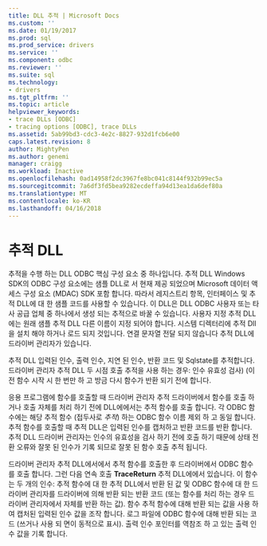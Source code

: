 ```yaml
---
title: DLL 추적 | Microsoft Docs
ms.custom: ''
ms.date: 01/19/2017
ms.prod: sql
ms.prod_service: drivers
ms.service: ''
ms.component: odbc
ms.reviewer: ''
ms.suite: sql
ms.technology:
- drivers
ms.tgt_pltfrm: ''
ms.topic: article
helpviewer_keywords:
- trace DLLs [ODBC]
- tracing options [ODBC], trace DLLs
ms.assetid: 5ab99bd3-cdc3-4e2c-8827-932d1fcb6e00
caps.latest.revision: 8
author: MightyPen
ms.author: genemi
manager: craigg
ms.workload: Inactive
ms.openlocfilehash: 0ad14958f2dc3967fe8bc041c8144f932b99ec5a
ms.sourcegitcommit: 7a6df3fd5bea9282ecdeffa94d13ea1da6def80a
ms.translationtype: MT
ms.contentlocale: ko-KR
ms.lasthandoff: 04/16/2018
---
```

# <a name="trace-dll"></a>추적 DLL
추적을 수행 하는 DLL ODBC 핵심 구성 요소 중 하나입니다. 추적 DLL Windows SDK의 ODBC 구성 요소에는 샘플 DLL로 서 현재 제공 되었으며 Microsoft 데이터 액세스 구성 요소 (MDAC) SDK 포함 합니다. 따라서 레지스트리 항목, 인터페이스 및 추적 DLL에 대 한 샘플 코드를 사용할 수 있습니다. 이 DLL은 DLL ODBC 사용자 또는 타사 공급 업체 중 하나에서 생성 되는 추적으로 바꿀 수 있습니다. 사용자 지정 추적 DLL에는 원래 샘플 추적 DLL 다른 이름이 지정 되어야 합니다. 시스템 디렉터리에 추적 Dll을 설치 해야 하거나 로드 되지 것입니다. 연결 문자열 전달 되지 않습니다 추적 DLL에 드라이버 관리자가 있습니다.  
  
 추적 DLL 입력된 인수, 출력 인수, 지연 된 인수, 반환 코드 및 Sqlstate를 추적합니다. 드라이버 관리자 추적 DLL 두 시점 호출 추적을 사용 하는 경우: 인수 유효성 검사) (이전 함수 시작 시 한 번만 하 고 방금 다시 함수가 반환 되기 전에 합니다.  
  
 응용 프로그램에 함수를 호출할 때 드라이버 관리자 추적 드라이버에서 함수를 호출 하거나 호출 자체를 처리 하기 전에 DLL에에서는 추적 함수를 호출 합니다. 각 ODBC 함수에는 해당 추적 함수 (접두사로 *추적*) 하는 ODBC 함수 이름 제외 하 고 동일 합니다. 추적 함수를 호출할 때 추적 DLL은 입력된 인수를 캡처하고 반환 코드를 반환 합니다. 추적 DLL 드라이버 관리자는 인수의 유효성을 검사 하기 전에 호출 하기 때문에 상태 전환 오류와 잘못 된 인수가 기록 되므로 잘못 된 함수 호출 추적 됩니다.  
  
 드라이버 관리자 추적 DLL에서에서 추적 함수를 호출한 후 드라이버에서 ODBC 함수를 호출 합니다. 그런 다음 연속 호출 **TraceReturn** 추적 DLL에에서 있습니다. 이 함수는 두 개의 인수: 추적 함수에 대 한 추적 DLL에서 반환 된 값 및 ODBC 함수에 대 한 드라이버 관리자를 드라이버에 의해 반환 되는 반환 코드 (또는 함수를 처리 하는 경우 드라이버 관리자에서 자체를 반환 하는 값). 함수 추적 함수에 대해 반환 되는 값을 사용 하 여 캡처된 입력된 인수 값을 조작 합니다. 로그 파일에 ODBC 함수에 대해 반환 되는 코드 (쓰거나 사용 되 면이 동적으로 표시). 출력 인수 포인터를 역참조 하 고 있는 출력 인수 값을 기록 합니다.
